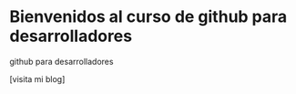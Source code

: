 # Bienvenidos al curso de github para desarrolladores

github para desarrolladores

[visita mi blog]
